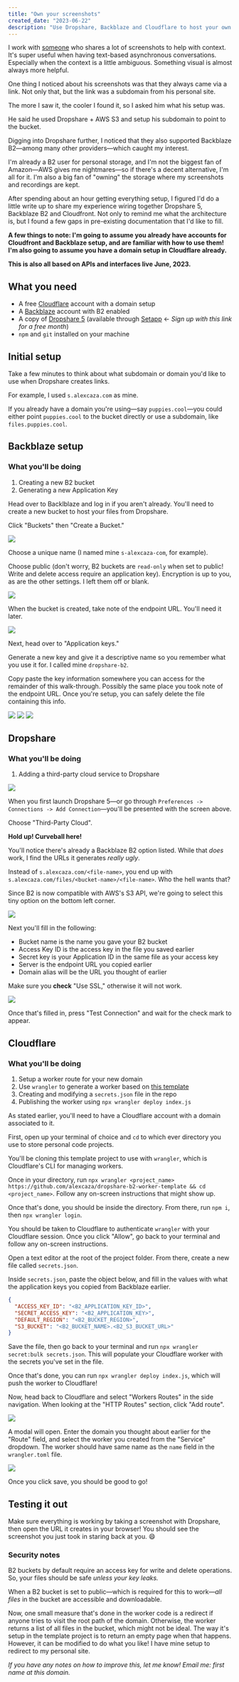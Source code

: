 ```yaml
---
title: "Own your screenshots"
created_date: "2023-06-22"
description: "Use Dropshare, Backblaze and Cloudflare to host your own screenshot and screen recording setup, with custom URL."
---
```


I work with [someone](https://unsplash.com/@elcuervo) who shares a lot of screenshots to help with context. It's super useful when having text-based asynchronous conversations. Especially when the context is a little ambiguous. Something visual is almost always more helpful.

One thing I noticed about his screenshots was that they always came via a link. Not only that, but the link was a subdomain from his personal site.

The more I saw it, the cooler I found it, so I asked him what his setup was.

He said he used Dropshare + AWS S3 and setup his subdomain to point to the bucket.

Digging into Dropshare further, I noticed that they also supported Backblaze B2—among many other providers—which caught my interest.

I'm already a B2 user for personal storage, and I'm not the biggest fan of Amazon—AWS gives me nightmares—so if there's a decent alternative, I'm all for it. I'm also a big fan of "owning" the storage where my screenshots and recordings are kept.

After spending about an hour getting everything setup, I figured I'd do a little write up to share my experience wiring together Dropshare 5, Backblaze B2 and Cloudfront. Not only to remind me what the architecture is, but I found a few gaps in pre-existing documentation that I'd like to fill.

**A few things to note: I'm going to assume you already have accounts for Cloudfront and Backblaze setup, and are familiar with how to use them! I'm also going to assume you have a domain setup in Cloudflare already.**

**This is also all based on APIs and interfaces live June, 2023.**

## What you need

- A free [Cloudflare](https://www.cloudflare.com/) account with a domain setup
- A [Backblaze](https://www.backblaze.com/b2/cloud-storage.html) account with B2 enabled
- A copy of [Dropshare 5](https://setapp.com/apps/dropshare) (available through [Setapp](https://go.setapp.com/invite/saro8rqe) &larr; _Sign up with this link for a free month_)
- `npm` and `git` installed on your machine

## Initial setup

Take a few minutes to think about what subdomain or domain you'd like to use when Dropshare creates links.

For example, I used `s.alexcaza.com` as mine.

If you already have a domain you're using—say `puppies.cool`—you could either point `puppies.cool` to the bucket directly or use a subdomain, like `files.puppies.cool`.

## Backblaze setup

### What you'll be doing

1. Creating a new B2 bucket
2. Generating a new Application Key

Head over to Backlblaze and log in if you aren't already. You'll need to create a new bucket to host your files from Dropshare.

Click "Buckets" then "Create a Bucket."

<img src="https://s.alexcaza.com/Screen-Shot-2023-06-22-21-19-26.84-1687483205.png">

Choose a unique name (I named mine `s-alexcaza-com`, for example).

Choose public (don't worry, B2 buckets are `read-only` when set to public! Write and delete access require an application key). Encryption is up to you, as are the other settings. I left them off or blank.

<img src="https://s.alexcaza.com/Screen-Shot-2023-06-22-21-20-54.74-1687483260.png">

When the bucket is created, take note of the endpoint URL. You'll need it later.

<img src="https://s.alexcaza.com/Screen-Shot-2023-06-22-21-22-20.37-1687483402.png">

Next, head over to "Application keys."

Generate a new key and give it a descriptive name so you remember what you use it for. I called mine `dropshare-b2`.

Copy paste the key information somewhere you can access for the remainder of this walk-through. Possibly the same place you took note of the endpoint URL. Once you're setup, you can safely delete the file containing this info.

<img src="https://s.alexcaza.com/Screen-Shot-2023-06-22-21-23-58.49-1687483460.png">
<img src="https://s.alexcaza.com/Screen-Shot-2023-06-22-21-24-31.55-1687483475.png">
<img src="https://s.alexcaza.com/Screen-Shot-2023-06-22-21-24-41.95-1687483487.png">

## Dropshare

### What you'll be doing

1. Adding a third-party cloud service to Dropshare

<img src="https://s.alexcaza.com/Screen-Shot-2023-06-22-17-10-03.39-1687484628.png">

When you first launch Dropshare 5—or go through `Preferences -> Connections -> Add Connection`—you'll be presented with the screen above.

Choose "Third-Party Cloud".

**Hold up! Curveball here!**

You'll notice there's already a Backblaze B2 option listed. While that _does_ work, I find the URLs it generates _really ugly_.

Instead of `s.alexcaza.com/<file-name>`, you end up with `s.alexcaza.com/files/<bucket-name>/<file-name>`. Who the hell wants that?

Since B2 is now compatible with AWS's S3 API, we're going to select this tiny option on the bottom left corner.

<img src="https://s.alexcaza.com/zMEQ1eSqZJgQGr4nfni1lycJ-1687484636.png">

Next you'll fill in the following:

- Bucket name is the name you gave your B2 bucket
- Access Key ID is the access key in the file you saved earlier
- Secret key is your Application ID in the same file as your access key
- Server is the endpoint URL you copied earlier
- Domain alias will be the URL you thought of earlier

Make sure you **check** "Use SSL," otherwise it will not work.

<img src="https://s.alexcaza.com/s5DR7VNgngOCBmU98efRmbRj-1687484620.png">

Once that's filled in, press "Test Connection" and wait for the check mark to appear.

## Cloudflare

### What you'll be doing

1. Setup a worker route for your new domain
2. Use `wrangler` to generate a worker based on [this template](https://github.com/alexcaza/dropshare-b2-worker-template)
3. Creating and modifying a `secrets.json` file in the repo
4. Publishing the worker using `npx wrangler deploy index.js`

As stated earlier, you'll need to have a Cloudflare account with a domain associated to it.

First, open up your terminal of choice and `cd` to which ever directory you use to store personal code projects.

You'll be cloning this template project to use with `wrangler`, which is Cloudflare's CLI for managing workers.

Once in your directory, run `npx wrangler <project_name> https://github.com/alexcaza/dropshare-b2-worker-template && cd <project_name>`. Follow any on-screen instructions that might show up.

Once that's done, you should be inside the directory. From there, run `npm i`, then `npx wrangler login`.

You should be taken to Cloudflare to authenticate `wrangler` with your Cloudflare session. Once you click "Allow", go back to your terminal and follow any on-screen instructions.

Open a text editor at the root of the project folder. From there, create a new file called `secrets.json`.

Inside `secrets.json`, paste the object below, and fill in the values with what the application keys you copied from Backblaze earlier.

```json
{
  "ACCESS_KEY_ID": "<B2_APPLICATION_KEY_ID>",
  "SECRET_ACCESS_KEY": "<B2_APPLICATION_KEY>",
  "DEFAULT_REGION": "<B2_BUCKET_REGION>",
  "S3_BUCKET": "<B2_BUCKET_NAME>.<B2_S3_BUCKET_URL>"
}
```

Save the file, then go back to your terminal and run `npx wrangler secret:bulk secrets.json`. This will populate your Cloudflare worker with the secrets you've set in the file.

Once that's done, you can run `npx wrangler deploy index.js`, which will push the worker to Cloudflare!

Now, head back to Cloudflare and select "Workers Routes" in the side navigation. When looking at the "HTTP Routes" section, click "Add route".

<img src="https://s.alexcaza.com/Screen-Shot-2023-06-22-21-26-43.07-1687483640.png">

A modal will open. Enter the domain you thought about earlier for the "Route" field, and select the worker you created from the "Service" dropdown. The worker should have same name as the `name` field in the `wrangler.toml` file.

<img src="https://s.alexcaza.com/Screen-Shot-2023-06-22-21-27-38.54-1687483663.png">

Once you click save, you should be good to go!

## Testing it out

Make sure everything is working by taking a screenshot with Dropshare, then open the URL it creates in your browser! You should see the screenshot you just took in staring back at you. 😄

### Security notes

B2 buckets by default require an access key for write and delete operations. So, your files should be safe _unless your key leaks._

When a B2 bucket is set to public—which is required for this to work—_all files_ in the bucket are accessible and downloadable.

Now, one small measure that's done in the worker code is a redirect if anyone tries to visit the root path of the domain. Otherwise, the worker returns a list of all files in the bucket, which might not be ideal. The way it's setup in the template project is to return an empty page when that happens. However, it can be modified to do what you like! I have mine setup to redirect to my personal site.

_If you have any notes on how to improve this, let me know! Email me: first name at this domain._
